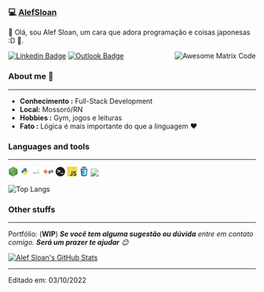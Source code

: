 ### :computer: [AlefSloan](https://github.com/AlefSloan)

👋 Olá, sou Alef Sloan, um cara que adora programação e coisas japonesas :D 🚀. 

<img src = 'https://i.imgur.com/OOpRj.gif' alt = 'Awesome Matrix Code' align='right'/>

[![Linkedin Badge](https://img.shields.io/badge/AlefSloan-0077B5?style=for-the-badge&logo=linkedin&logoColor=white)](https://www.linkedin.com/in/alefsloan/) [![Outlook Badge](https://img.shields.io/badge/alef_sloan@hotmail.com-0078D4?style=for-the-badge&logo=microsoft-outlook&logoColor=white)](mailto:alef_sloan@hotmail.com)


### About me :leaves:

----

-  **Conhecimento :** Full-Stack Development
-  **Local:** Mossoró/RN
-  **Hobbies :** Gym, jogos e leituras
-  **Fato :** Lógica é mais importante do que a linguagem :heart:

### Languages and tools

----

<code><img height="20" src="https://raw.githubusercontent.com/github/explore/80688e429a7d4ef2fca1e82350fe8e3517d3494d/topics/nodejs/nodejs.png"></code>
<code><img height="20" src="https://raw.githubusercontent.com/github/explore/80688e429a7d4ef2fca1e82350fe8e3517d3494d/topics/python/python.png"></code>
<code><img height="20" src="https://raw.githubusercontent.com/github/explore/80688e429a7d4ef2fca1e82350fe8e3517d3494d/topics/mysql/mysql.png"></code>
<code><img height="20" src="https://raw.githubusercontent.com/github/explore/80688e429a7d4ef2fca1e82350fe8e3517d3494d/topics/git/git.png"></code>
<code><img height="20" src="https://raw.githubusercontent.com/github/explore/80688e429a7d4ef2fca1e82350fe8e3517d3494d/topics/terminal/terminal.png"></code>
<code><img height="20" src="https://raw.githubusercontent.com/github/explore/80688e429a7d4ef2fca1e82350fe8e3517d3494d/topics/javascript/javascript.png"></code>
<code><img height="20" src="https://raw.githubusercontent.com/github/explore/80688e429a7d4ef2fca1e82350fe8e3517d3494d/topics/css/css.png"></code>
<code><img src = 'https://github.com/MarikIshtar007/MarikIshtar007/blob/master/images/html.svg' width='20'/></code>

![Top Langs](https://github-readme-stats.vercel.app/api/top-langs/?username=AlefSloan&layout=compact)

### Other stuffs

----

Portfólio: (<b>WIP</b>)
<em><b>Se você tem alguma sugestão ou dúvida</b> entre em contato comigo. <b>Será um prazer te ajudar</b> 😊</em>

[![Alef Sloan's GitHub Stats](https://github-readme-stats.vercel.app/api?username=AlefSloan&count_private=true&show_icons=true&theme=radical)](https://github.com/AlefSloan)

----

Editado em: 03/10/2022
